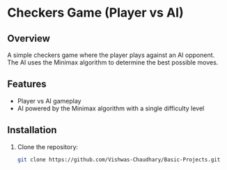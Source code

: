 # Checkers Game (Player vs AI)

## Overview
A simple checkers game where the player plays against an AI opponent. The AI uses the Minimax algorithm to determine the best possible moves.

## Features
- Player vs AI gameplay
- AI powered by the Minimax algorithm with a single difficulty level

## Installation
1. Clone the repository:
   ```bash
   git clone https://github.com/Vishwas-Chaudhary/Basic-Projects.git

